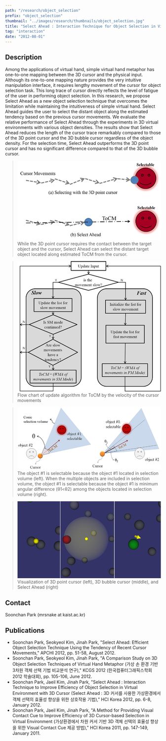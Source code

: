 ```yaml
---
path: "/research/object_selection"
prefix: "object_selection"
thumbnail: "../images/research/thumbnails/object_selection.jpg"
title: "Select Ahead : Interaction Technique for Object Selection in Virtual Environment with 3D Cursor"
tag: "interaction"
date: "2012-08-01"
---
```


## Description

Among the applications of virtual hand, simple virtual hand metaphor has one-to-one mapping between the 3D cursor and the physical input. Although its one-to-one mapping nature provides the very intuitive manipulation interface, it requires lengthy movement of the cursor for object selection task. This long trace of cursor directly reflects the level of fatigue of the user in performing object selection. In this research, we propose Select Ahead as a new object selection technique that overcomes the limitation while maintaining the intuitiveness of simple virtual hand. Select Ahead guides the user to select the distant object along the estimated tendency based on the previous cursor movements. We evaluate the relative performance of Select Ahead through the experiments in 3D virtual environments with various object densities. The results show that Select Ahead reduces the length of the cursor trace remarkably compared to those of the 3D point cursor and the 3D bubble cursor regardless of the object density. For the selection time, Select Ahead outperforms the 3D point cursor and has no significant difference compared to that of the 3D bubble cursor.

> ![3D point cursor](../images/research/object_selection/img1.jpg)
> While the 3D point cursor requires the contact between the target object and the cursor, Select Ahead can select the distant target object located along estimated ToCM from the cursor.

> ![Flow chart](../images/research/object_selection/img2.jpg)
> Flow chart of update algorithm for ToCM by the velocity of the cursor movements

> ![object](../images/research/object_selection/img3.jpg)
> The object #1 is selectable because the object #1 located in selection volume (left). When the multiple objects are included in selection volume, the object #1 is selectable because the object #1 is minimum angular difference (θ1<θ2) among the objects located in selection volume (right).

> ![3D point cursor](../images/research/object_selection/img4.jpg)
> Visualization of 3D point cursor (left), 3D bubble cursor (middle), and Select Ahead (right)

## Contact

Soonchan Park (mrsnake at kaist.ac.kr)

## Publications

- Soonchan Park, Seokyeol Kim, Jinah Park, "Select Ahead: Efficient Object Selection Technique Using the Tendency of Recent Cursor Movements," APCHI 2012, pp. 51-58, August 2012.
- Soonchan Park, Seokyeol Kim, Jinah Park, "A Comparison Study on 3D Object Selection Techniques of Virtual Hand Metaphor (가상 손 환경 기반 3차원 객체 선택 기법 비교분석 연구)," KCGS 2012 (한국컴퓨터그래픽스학회 2012 학술대회), pp. 105-106, June 2012.
- Soonchan Park, Jaeil Kim, Jinah Park, "Select Ahead : Interaction Technique to Improve Efficiency of Object Selection in Virtual Environment with 3D Cursor (Select Ahead : 3D 커서를 사용한 가상환경에서 객체 선택의 효율성 향상을 위한 상호작용 기법)," HCI Korea 2012, pp. 6-8, January 2012.
- Soonchan Park, Jaeil Kim, Jinah Park, "A Method for Providing Visual Contact Cue to Improve Efficiency of 3D Cursor-based Selection in Virtual Environment (가상환경에서 차원 커서 기반 3D 객체 선택의 효율성 향상을 위한 Visual Contact Cue 제공 방법)," HCI Korea 2011, pp. 147-149, January 2011.
